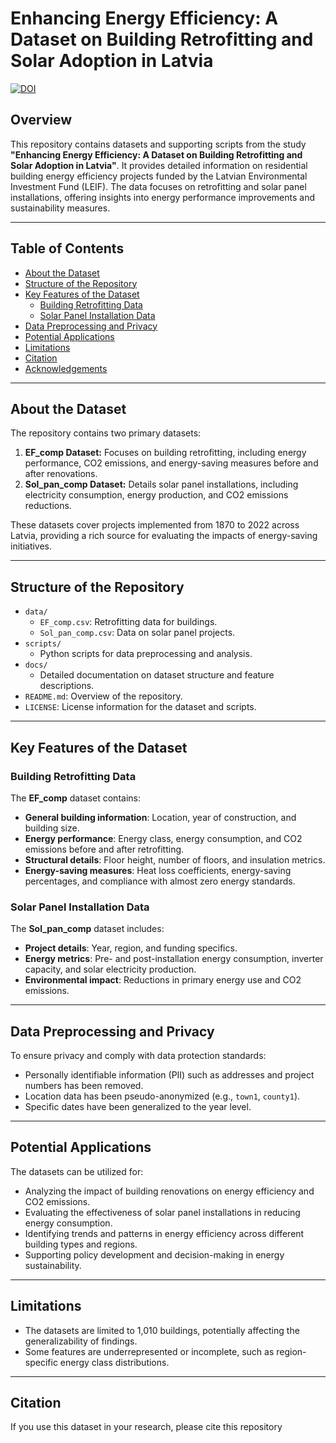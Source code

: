 # Enhancing Energy Efficiency: A Dataset on Building Retrofitting and Solar Adoption in Latvia

[![DOI](https://zenodo.org/badge/913311588.svg)](https://doi.org/10.5281/zenodo.14697230)

## Overview

This repository contains datasets and supporting scripts from the study **"Enhancing Energy Efficiency: A Dataset on Building Retrofitting and Solar Adoption in Latvia"**. It provides detailed information on residential building energy efficiency projects funded by the Latvian Environmental Investment Fund (LEIF). The data focuses on retrofitting and solar panel installations, offering insights into energy performance improvements and sustainability measures.

---

## Table of Contents
- [About the Dataset](#about-the-dataset)
- [Structure of the Repository](#structure-of-the-repository)
- [Key Features of the Dataset](#key-features-of-the-dataset)
  - [Building Retrofitting Data](#building-retrofitting-data)
  - [Solar Panel Installation Data](#solar-panel-installation-data)
- [Data Preprocessing and Privacy](#data-preprocessing-and-privacy)
- [Potential Applications](#potential-applications)
- [Limitations](#limitations)
- [Citation](#citation)
- [Acknowledgements](#acknowledgements)

---

## About the Dataset

The repository contains two primary datasets:
1. **EF_comp Dataset:** Focuses on building retrofitting, including energy performance, CO2 emissions, and energy-saving measures before and after renovations.
2. **Sol_pan_comp Dataset:** Details solar panel installations, including electricity consumption, energy production, and CO2 emissions reductions.

These datasets cover projects implemented from 1870 to 2022 across Latvia, providing a rich source for evaluating the impacts of energy-saving initiatives.

---

## Structure of the Repository

- `data/`
  - `EF_comp.csv`: Retrofitting data for buildings.
  - `Sol_pan_comp.csv`: Data on solar panel projects.
- `scripts/`
  - Python scripts for data preprocessing and analysis.
- `docs/`
  - Detailed documentation on dataset structure and feature descriptions.
- `README.md`: Overview of the repository.
- `LICENSE`: License information for the dataset and scripts.

---

## Key Features of the Dataset

### Building Retrofitting Data
The **EF_comp** dataset contains:
- **General building information**: Location, year of construction, and building size.
- **Energy performance**: Energy class, energy consumption, and CO2 emissions before and after retrofitting.
- **Structural details**: Floor height, number of floors, and insulation metrics.
- **Energy-saving measures**: Heat loss coefficients, energy-saving percentages, and compliance with almost zero energy standards.

### Solar Panel Installation Data
The **Sol_pan_comp** dataset includes:
- **Project details**: Year, region, and funding specifics.
- **Energy metrics**: Pre- and post-installation energy consumption, inverter capacity, and solar electricity production.
- **Environmental impact**: Reductions in primary energy use and CO2 emissions.

---

## Data Preprocessing and Privacy

To ensure privacy and comply with data protection standards:
- Personally identifiable information (PII) such as addresses and project numbers has been removed.
- Location data has been pseudo-anonymized (e.g., `town1`, `county1`).
- Specific dates have been generalized to the year level.

---

## Potential Applications

The datasets can be utilized for:
- Analyzing the impact of building renovations on energy efficiency and CO2 emissions.
- Evaluating the effectiveness of solar panel installations in reducing energy consumption.
- Identifying trends and patterns in energy efficiency across different building types and regions.
- Supporting policy development and decision-making in energy sustainability.

---

## Limitations

- The datasets are limited to 1,010 buildings, potentially affecting the generalizability of findings.
- Some features are underrepresented or incomplete, such as region-specific energy class distributions.

---

## Citation

If you use this dataset in your research, please cite this repository
